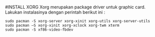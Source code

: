 #INSTALL XORG
Xorg merupakan package driver untuk graphic card. Lakukan instalasinya dengan perintah berikut ini :

    sudo pacman -S xorg-server xorg-xinit xorg-utils xorg-server-utils
    sudo pacman –S xorg-xinit xorg-xclock xorg-twm xterm
    sudo pacman -S xf86-video-fbdev
